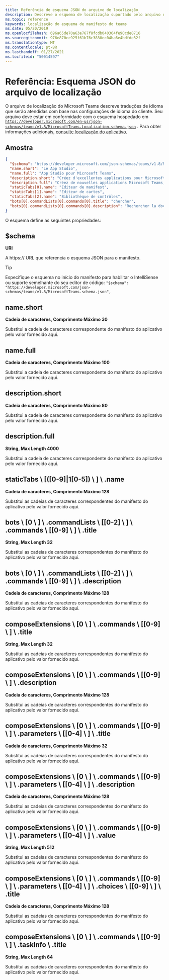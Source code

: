 ```yaml
---
title: Referência de esquema JSON do arquivo de localização
description: Descreve o esquema de localização suportado pelo arquivo de localização do Microsoft Teams
ms.topic: reference
keywords: localização do esquema de manifesto do teams
ms.date: 05/20/2019
ms.openlocfilehash: 696a65de70a63e767f8fcdb040364fe90cde8716
ms.sourcegitcommit: 976e870cc925f61b76c3830ec04ba6e4bdfde32f
ms.translationtype: MT
ms.contentlocale: pt-BR
ms.lasthandoff: 01/27/2021
ms.locfileid: "50014597"
---
```

# <a name="reference-localization-file-json-schema"></a>Referência: Esquema JSON do arquivo de localização

O arquivo de localização do Microsoft Teams descreve traduções de idioma que serão atendidas com base nas configurações de idioma do cliente. Seu arquivo deve estar em conformidade com o esquema hospedado em [`https://developer.microsoft.com/en-us/json-schemas/teams/v1.8/MicrosoftTeams.Localization.schema.json`](https://developer.microsoft.com/en-us/json-schemas/teams/v1.8/MicrosoftTeams.Localization.schema.json) . Para obter informações adicionais, [consulte localização do aplicativo.](~/concepts/build-and-test/apps-localization.md)

## <a name="sample"></a>Amostra

```json
{
  "$schema": "https://developer.microsoft.com/json-schemas/teams/v1.8/MicrosoftTeams.schema.json",
  "name.short": "Le App Studio",
  "name.full": "App Studio pour Microsoft Teams",
  "description.short": "Créez d'excellentes applications pour Microsoft Teams avec App Studio.",
  "description.full": "Créez de nouvelles applications Microsoft Teams, concevez et prévisualisez des cartes bot, et explorez la documentation avec App Studio.",
  "staticTabs[0].name": "Editeur de manifest",
  "staticTabs[1].name": "Editeur de cartes",
  "staticTabs[2].name": "Bibliothèque de contrôles",
  "bots[0].commandLists[0].commands[0].title": "chercher",
  "bots[0].commandLists[0].commands[0].description": "Rechercher la documentation Teams pertinente"
}
```

O esquema define as seguintes propriedades:

## <a name="schema"></a>$schema

**URI**

A https:// URL que referencia o esquema JSON para o manifesto.

> [!TIP]
> Especifique o esquema no início do manifesto para habilitar o IntelliSense ou suporte semelhante do seu editor de código: `"$schema": "https://developer.microsoft.com/json-schemas/teams/v1.8/MicrosoftTeams.schema.json",`

## <a name="nameshort"></a>name.short

**Cadeia de caracteres, Comprimento Máximo 30**

Substitui a cadeia de caracteres correspondente do manifesto do aplicativo pelo valor fornecido aqui.

## <a name="namefull"></a>name.full

**Cadeia de caracteres, Comprimento Máximo 100**

Substitui a cadeia de caracteres correspondente do manifesto do aplicativo pelo valor fornecido aqui.

## <a name="descriptionshort"></a>description.short

**Cadeia de caracteres, Comprimento Máximo 80**

Substitui a cadeia de caracteres correspondente do manifesto do aplicativo pelo valor fornecido aqui.

## <a name="descriptionfull"></a>description.full

**String, Max Length 4000**

Substitui a cadeia de caracteres correspondente do manifesto do aplicativo pelo valor fornecido aqui.

## <a name="statictabs0-910-5name"></a>staticTabs \\ [([0-9]|1[0-5]) \\ ] \\ .name

**Cadeia de caracteres, Comprimento Máximo 128**

Substitui as cadeias de caracteres correspondentes do manifesto do aplicativo pelo valor fornecido aqui.

## <a name="bots0commandlists0-2commands0-9title"></a>bots \\ [0 \\ ] \\ .commandLists \\ [[0-2] \\ ] \\ .commands \\ [[0-9] \\ ] \\ .title

**String, Max Length 32**

Substitui as cadeias de caracteres correspondentes do manifesto do aplicativo pelo valor fornecido aqui.

## <a name="bots0commandlists0-2commands0-9description"></a>bots \\ [0 \\ ] \\ .commandLists \\ [[0-2] \\ ] \\ .commands \\ [[0-9] \\ ] \\ .description

**Cadeia de caracteres, Comprimento Máximo 128**

Substitui as cadeias de caracteres correspondentes do manifesto do aplicativo pelo valor fornecido aqui.

## <a name="composeextensions0commands0-9title"></a>composeExtensions \\ [0 \\ ] \\ .commands \\ [[0-9] \\ ] \\ .title

**String, Max Length 32**

Substitui as cadeias de caracteres correspondentes do manifesto do aplicativo pelo valor fornecido aqui.

## <a name="composeextensions0commands0-9description"></a>composeExtensions \\ [0 \\ ] \\ .commands \\ [[0-9] \\ ] \\ .description

**Cadeia de caracteres, Comprimento Máximo 128**

Substitui as cadeias de caracteres correspondentes do manifesto do aplicativo pelo valor fornecido aqui.

## <a name="composeextensions0commands0-9parameters0-4title"></a>composeExtensions \\ [0 \\ ] \\ .commands \\ [[0-9] \\ ] \\ .parameters \\ [[0-4] \\ ] \\ .title

**Cadeia de caracteres, Comprimento Máximo 32**

Substitui as cadeias de caracteres correspondentes do manifesto do aplicativo pelo valor fornecido aqui.

## <a name="composeextensions0commands0-9parameters0-4description"></a>composeExtensions \\ [0 \\ ] \\ .commands \\ [[0-9] \\ ] \\ .parameters \\ [[0-4] \\ ] \\ .description

**Cadeia de caracteres, Comprimento Máximo 128**

Substitui as cadeias de caracteres correspondentes do manifesto do aplicativo pelo valor fornecido aqui.

## <a name="composeextensions0commands0-9parameters0-4value"></a>composeExtensions \\ [0 \\ ] \\ .commands \\ [[0-9] \\ ] \\ .parameters \\ [[0-4] \\ ] \\ .value

**String, Max Length 512**

Substitui as cadeias de caracteres correspondentes do manifesto do aplicativo pelo valor fornecido aqui.

## <a name="composeextensions0commands0-9parameters0-4choices0-9title"></a>composeExtensions \\ [0 \\ ] \\ .commands \\ [[0-9] \\ ] \\ .parameters \\ [[0-4] \\ ] \\ .choices \\ [[0-9] \\ ] \\ .title

**Cadeia de caracteres, Comprimento Máximo 128**

Substitui as cadeias de caracteres correspondentes do manifesto do aplicativo pelo valor fornecido aqui.

## <a name="composeextensions0commands0-9taskinfotitle"></a>composeExtensions \\ [0 \\ ] \\ .commands \\ [[0-9] \\ ] \\ .taskInfo \\ .title

**String, Max Length 64**

Substitui as cadeias de caracteres correspondentes do manifesto do aplicativo pelo valor fornecido aqui.

